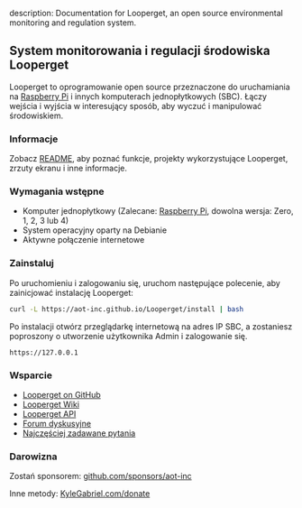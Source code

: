 description: Documentation for Looperget, an open source environmental monitoring and regulation system.

## System monitorowania i regulacji środowiska Looperget

Looperget to oprogramowanie open source przeznaczone do uruchamiania na [Raspberry Pi](https://en.wikipedia.org/wiki/Raspberry_Pi) i innych komputerach jednopłytkowych (SBC). Łączy wejścia i wyjścia w interesujący sposób, aby wyczuć i manipulować środowiskiem.

### Informacje

Zobacz [README](https://github.com/aot-inc/Looperget#uses), aby poznać funkcje, projekty wykorzystujące Looperget, zrzuty ekranu i inne informacje.

### Wymagania wstępne

*   Komputer jednopłytkowy (Zalecane: [Raspberry Pi](https://www.raspberrypi.org/), dowolna wersja: Zero, 1, 2, 3 lub 4)
*   System operacyjny oparty na Debianie
*   Aktywne połączenie internetowe

### Zainstaluj

Po uruchomieniu i zalogowaniu się, uruchom następujące polecenie, aby zainicjować instalację Looperget:

```bash
curl -L https://aot-inc.github.io/Looperget/install | bash
```

Po instalacji otwórz przeglądarkę internetową na adres IP SBC, a zostaniesz poproszony o utworzenie użytkownika Admin i zalogowanie się.

```
https://127.0.0.1
```

### Wsparcie

*   [Looperget on GitHub](https://github.com/aot-inc/Looperget)
*   [Looperget Wiki](https://github.com/aot-inc/Looperget/wiki)
*   [Looperget API](https://aot-inc.github.io/Looperget/looperget-api.html)
*   [Forum dyskusyjne](https://forum.radicaldiy.com)
*   [Najczęściej zadawane pytania](https://forum.radicaldiy.com/docs?category=23&tags=looperget)

### Darowizna

Zostań sponsorem: [github.com/sponsors/aot-inc](https://github.com/sponsors/aot-inc)

Inne metody: [KyleGabriel.com/donate](https://aot-inc.com/donate)
